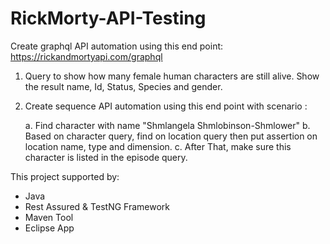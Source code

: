 # RickMorty-API-Testing
Create graphql API automation using this end point: https://rickandmortyapi.com/graphql

1. Query to show how many female human characters are still alive. Show the result name, Id, Status, Species and gender.
2. Create sequence API automation using this end point with scenario : 
	
	a. Find character with name "Shmlangela Shmlobinson-Shmlower" 
	b. Based on character query, find on location query then put assertion on location name, type and dimension. 
	c. After That, make sure this character is listed in the episode query.
    
    
This project supported by:
- Java 
- Rest Assured & TestNG Framework
- Maven Tool
- Eclipse App
